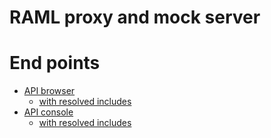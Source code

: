 # RAML proxy and mock server

# End points

- [API browser](http://localhst:5050/api-raml/)
    - [with resolved includes](http://localhost:5050/api-raml/?include)
- [API console](http://localhst:5050/api-console/)
    - [with resolved includes](http://localhost:5050/api-console/?include)
